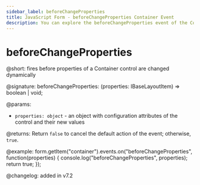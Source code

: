 ```yaml
---
sidebar_label: beforeChangeProperties
title: JavaScript Form - beforeChangeProperties Container Event 
description: You can explore the beforeChangeProperties event of the Container control of Form in the documentation of the DHTMLX JavaScript UI library. Browse developer guides and API reference, try out code examples and live demos, and download a free 30-day evaluation version of DHTMLX Suite.
---
```


# beforeChangeProperties

@short: fires before properties of a Container control are changed dynamically

@signature: beforeChangeProperties: (properties: IBaseLayoutItem) => boolean | void;

@params:
- `properties: object` - an object with configuration attributes of the control and their new values

@returns:
Return `false` to cancel the default action of the event; otherwise, `true`.

@example:
form.getItem("container").events.on("beforeChangeProperties", function(properties) {
    console.log("beforeChangeProperties", properties);
    return true;
});

@changelog: added in v7.2
